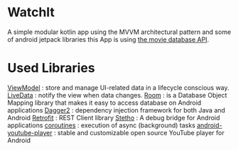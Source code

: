 # WatchIt
A simple modular kotlin app using the MVVM architectural pattern and some of android jetpack libraries
this App is using [the movie database API](https://developers.themoviedb.org/3/getting-started/introduction).

# Used Libraries

[ViewModel](https://developer.android.com/topic/libraries/architecture/viewmodel) : store and manage UI-related data in a lifecycle conscious way.
[LiveData](https://developer.android.com/topic/libraries/architecture/livedata) : notify the view when data changes.
[Room](https://developer.android.com/topic/libraries/architecture/room) : is a Database Object Mapping library that makes it easy to access database on Android applications
[Dagger2](https://dagger.dev/) : dependency injection framework for both Java and Android
[Retrofit](https://square.github.io/retrofit/) :  REST Client library 
[Stetho](http://facebook.github.io/stetho/) : A debug bridge for Android applications
[coroutines](https://square.github.io/retrofit/) : execution of async (background) tasks
[android-youtube-player](https://github.com/PierfrancescoSoffritti/android-youtube-player#table-of-contents-core) : stable and customizable open source YouTube player for Android

